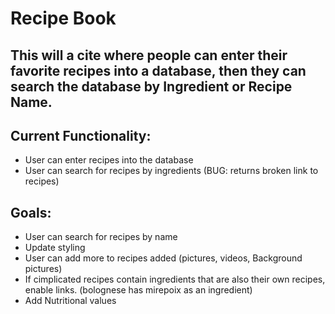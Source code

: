 # Recipe Book
## This will a cite where people can enter their favorite recipes into a database, then they can search the database by Ingredient or Recipe Name.


## Current Functionality:
- User can enter recipes into the database
- User can search for recipes by ingredients (BUG: returns broken link to recipes)

## Goals:
- User can search for recipes by name
- Update styling
- User can add more to recipes added (pictures, videos, Background pictures)
- If cimplicated recipes contain ingredients that are also their own recipes, enable links. (bolognese has mirepoix as an ingredient)
- Add Nutritional values
